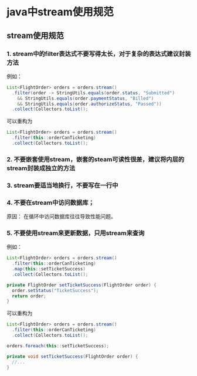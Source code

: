 # java中stream使用规范

## stream使用规范

### 1. stream中的filter表达式不要写得太长，对于复杂的表达式建议封装方法

例如：

```java
List<FlightOrder> orders = orders.stream()
  .filter(order -> StringUtils.equals(order.status, "Submitted")
    && StringUtils.equals(order.paymentStatus, "Billed")
    && StringUtils.equals(order.authorizeStatus, "Passed"))
  .collect(Collectors.toList();
```

可以重构为

```java
List<FlightOrder> orders = orders.stream()
  .filter(this::orderCanTicketing)
  .collect(Collectors.toList();
```

### 2. 不要嵌套使用stream，嵌套的steam可读性很差，建议将内层的stream封装成独立的方法

### 3. stream要适当地换行，不要写在一行中

### 4. 不要在stream中访问数据库；

原因： 在循环中访问数据库往往导致性能问题。

### 5. 不要使用stream来更新数据，只用stream来查询

例如：

```java
List<FlightOrder> orders = orders.stream()
  .filter(this::orderCanTicketing)
  .map(this::setTicketSuccess)
  .collect(Collectors.toList();

private FlightOrder setTicketSuccess(FlightOrder order) {
  order.setStatus("TicketSuccess");
  return order;
}
```

可以重构为

```java
List<FlightOrder> orders = orders.stream()
  .filter(this::orderCanTicketing)  
  .collect(Collectors.toList();

orders.foreach(this::setTicketSuccess);

private void setTicketSuccess(FlightOrder order) {
  //...
}
```
